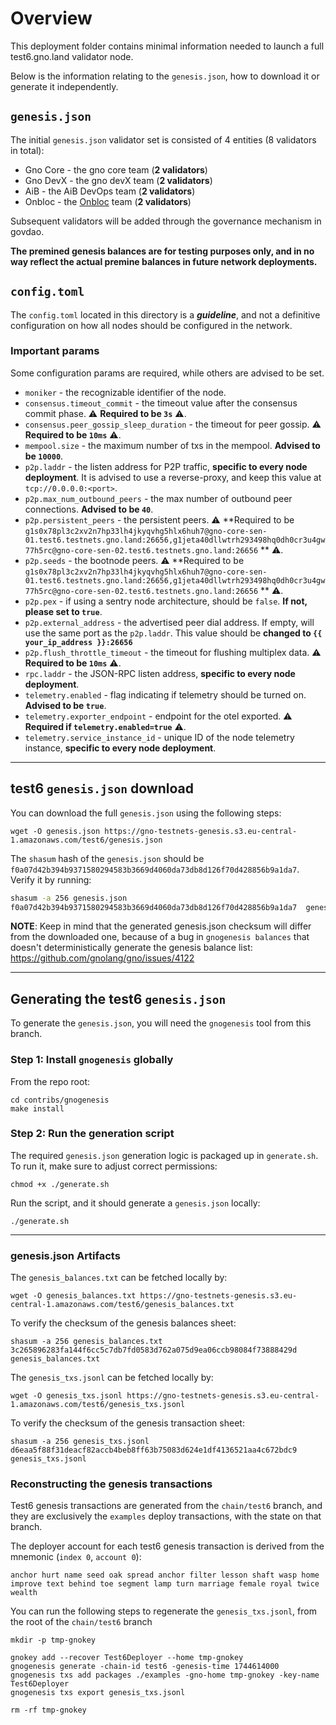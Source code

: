 # Overview

This deployment folder contains minimal information needed to launch a full test6.gno.land validator node.

Below is the information relating to the `genesis.json`, how to download it or generate it independently.

## `genesis.json`

The initial `genesis.json` validator set is consisted of 4 entities (8 validators in total):

- Gno Core - the gno core team (**2 validators**)
- Gno DevX - the gno devX team (**2 validators**)
- AiB - the AiB DevOps team (**2 validators**)
- Onbloc - the [Onbloc](https://onbloc.xyz/) team (**2 validators**)

Subsequent validators will be added through the governance mechanism in govdao.

**The premined genesis balances are for testing purposes only, and in no way reflect the actual premine balances
in future network deployments.**

## `config.toml`

The `config.toml` located in this directory is a **_guideline_**, and not a definitive configuration on how
all nodes should be configured in the network.

### Important params

Some configuration params are required, while others are advised to be set.

- `moniker` - the recognizable identifier of the node.
- `consensus.timeout_commit` - the timeout value after the consensus commit phase. ⚠️ **Required to be `3s`** ⚠️.
- `consensus.peer_gossip_sleep_duration` - the timeout for peer gossip. ⚠️ **Required to be `10ms`** ⚠️.
- `mempool.size` - the maximum number of txs in the mempool. **Advised to be `10000`**.
- `p2p.laddr` - the listen address for P2P traffic, **specific to every node deployment**. It is advised to use a
  reverse-proxy, and keep this value at `tcp://0.0.0.0:<port>`.
- `p2p.max_num_outbound_peers` - the max number of outbound peer connections. **Advised to be `40`**.
- `p2p.persistent_peers` - the persistent peers. ⚠️ **Required to be
  `g1s0x78pl3c2xv2n7hp33lh4jkyqvhg5hlx6huh7@gno-core-sen-01.test6.testnets.gno.land:26656,g1jeta40dllwtrh293498hq0dh0cr3u4gw77h5rc@gno-core-sen-02.test6.testnets.gno.land:26656`
  ** ⚠️.
- `p2p.seeds` - the bootnode peers. ⚠️ **Required to be
  `g1s0x78pl3c2xv2n7hp33lh4jkyqvhg5hlx6huh7@gno-core-sen-01.test6.testnets.gno.land:26656,g1jeta40dllwtrh293498hq0dh0cr3u4gw77h5rc@gno-core-sen-02.test6.testnets.gno.land:26656`
  ** ⚠️.
- `p2p.pex` - if using a sentry node architecture, should be `false`. **If not, please set to `true`**.
- `p2p.external_address` - the advertised peer dial address. If empty, will use the same port as the `p2p.laddr`. This
  value should be **changed to `{{ your_ip_address }}:26656`**
- `p2p.flush_throttle_timeout` - the timeout for flushing multiplex data. ⚠️ **Required to be `10ms`** ⚠️.
- `rpc.laddr` - the JSON-RPC listen address, **specific to every node deployment**.
- `telemetry.enabled` - flag indicating if telemetry should be turned on. **Advised to be `true`**.
- `telemetry.exporter_endpoint` - endpoint for the otel exported. ⚠️ **Required if `telemetry.enabled=true`** ⚠️.
- `telemetry.service_instance_id` - unique ID of the node telemetry instance, **specific to every node deployment**.

---

## test6 `genesis.json` download

You can download the full `genesis.json` using the following steps:

```shell
wget -O genesis.json https://gno-testnets-genesis.s3.eu-central-1.amazonaws.com/test6/genesis.json
```

The `shasum` hash of the `genesis.json` should be `f0a07d42b394b9371580294583b3669d4060da73db8d126f70d428856b9a1da7`.
Verify it by running:

```sh
shasum -a 256 genesis.json
f0a07d42b394b9371580294583b3669d4060da73db8d126f70d428856b9a1da7  genesis.json
```

**NOTE**: Keep in mind that the generated genesis.json checksum will differ from the downloaded one,
because of a bug in `gnogenesis balances` that doesn't deterministically generate the genesis balance list:
https://github.com/gnolang/gno/issues/4122

--- 

## Generating the test6 `genesis.json`

To generate the `genesis.json`, you will need the `gnogenesis` tool from this branch.

### Step 1: Install `gnogenesis` globally

From the repo root:

```shell
cd contribs/gnogenesis
make install
```

### Step 2: Run the generation script

The required `genesis.json` generation logic is packaged up in `generate.sh`.
To run it, make sure to adjust correct permissions:

```shell
chmod +x ./generate.sh
```

Run the script, and it should generate a `genesis.json` locally:

```shell
./generate.sh
```

---

### genesis.json Artifacts

The `genesis_balances.txt` can be fetched locally by:

```shell
wget -O genesis_balances.txt https://gno-testnets-genesis.s3.eu-central-1.amazonaws.com/test6/genesis_balances.txt
```

To verify the checksum of the genesis balances sheet:

```shell
shasum -a 256 genesis_balances.txt
3c265896283fa144f6cc5c7db7fd0583d762a075d9ea06ccb98084f73888429d  genesis_balances.txt
```

The `genesis_txs.jsonl` can be fetched locally by:

```shell
wget -O genesis_txs.jsonl https://gno-testnets-genesis.s3.eu-central-1.amazonaws.com/test6/genesis_txs.jsonl
```

To verify the checksum of the genesis transaction sheet:

```shell
shasum -a 256 genesis_txs.jsonl
d6eaa5f88f31deacf82accb4beb8ff63b75083d624e1df4136521aa4c672bdc9  genesis_txs.jsonl
```

### Reconstructing the genesis transactions

Test6 genesis transactions are generated from the `chain/test6` branch, and they are exclusively the `examples` deploy
transactions, with the state on that branch.

The deployer account for each test6 genesis transaction is derived from the mnemonic (`index 0`, `account 0`):

```shell
anchor hurt name seed oak spread anchor filter lesson shaft wasp home improve text behind toe segment lamp turn marriage female royal twice wealth
```

You can run the following steps to regenerate the `genesis_txs.jsonl`, from the root of the `chain/test6` branch

```shell
mkdir -p tmp-gnokey

gnokey add --recover Test6Deployer --home tmp-gnokey
gnogenesis generate -chain-id test6 -genesis-time 1744614000
gnogenesis txs add packages ./examples -gno-home tmp-gnokey -key-name Test6Deployer
gnogenesis txs export genesis_txs.jsonl

rm -rf tmp-gnokey
```
